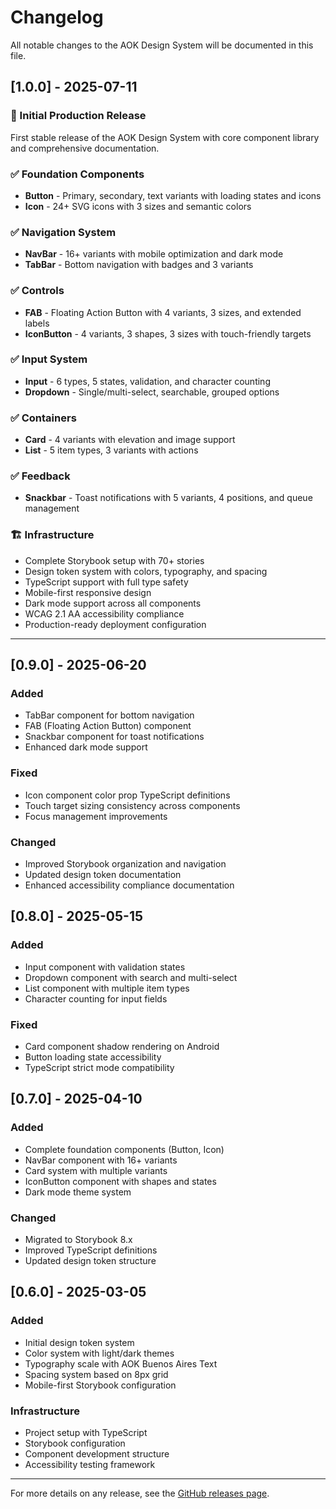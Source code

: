 # Changelog

All notable changes to the AOK Design System will be documented in this file.

## [1.0.0] - 2025-07-11

### 🎉 Initial Production Release

First stable release of the AOK Design System with core component library and comprehensive documentation.

### ✅ Foundation Components
- **Button** - Primary, secondary, text variants with loading states and icons
- **Icon** - 24+ SVG icons with 3 sizes and semantic colors

### ✅ Navigation System  
- **NavBar** - 16+ variants with mobile optimization and dark mode
- **TabBar** - Bottom navigation with badges and 3 variants

### ✅ Controls
- **FAB** - Floating Action Button with 4 variants, 3 sizes, and extended labels
- **IconButton** - 4 variants, 3 shapes, 3 sizes with touch-friendly targets

### ✅ Input System
- **Input** - 6 types, 5 states, validation, and character counting
- **Dropdown** - Single/multi-select, searchable, grouped options

### ✅ Containers
- **Card** - 4 variants with elevation and image support
- **List** - 5 item types, 3 variants with actions

### ✅ Feedback
- **Snackbar** - Toast notifications with 5 variants, 4 positions, and queue management

### 🏗️ Infrastructure
- Complete Storybook setup with 70+ stories
- Design token system with colors, typography, and spacing
- TypeScript support with full type safety
- Mobile-first responsive design
- Dark mode support across all components
- WCAG 2.1 AA accessibility compliance
- Production-ready deployment configuration

---

## [0.9.0] - 2025-06-20

### Added
- TabBar component for bottom navigation
- FAB (Floating Action Button) component
- Snackbar component for toast notifications  
- Enhanced dark mode support

### Fixed
- Icon component color prop TypeScript definitions
- Touch target sizing consistency across components
- Focus management improvements

### Changed
- Improved Storybook organization and navigation
- Updated design token documentation
- Enhanced accessibility compliance documentation

## [0.8.0] - 2025-05-15

### Added
- Input component with validation states
- Dropdown component with search and multi-select
- List component with multiple item types
- Character counting for input fields

### Fixed
- Card component shadow rendering on Android
- Button loading state accessibility
- TypeScript strict mode compatibility

## [0.7.0] - 2025-04-10

### Added
- Complete foundation components (Button, Icon)
- NavBar component with 16+ variants
- Card system with multiple variants
- IconButton component with shapes and states
- Dark mode theme system

### Changed
- Migrated to Storybook 8.x
- Improved TypeScript definitions
- Updated design token structure

## [0.6.0] - 2025-03-05

### Added
- Initial design token system
- Color system with light/dark themes
- Typography scale with AOK Buenos Aires Text
- Spacing system based on 8px grid
- Mobile-first Storybook configuration

### Infrastructure
- Project setup with TypeScript
- Storybook configuration
- Component development structure
- Accessibility testing framework

---

For more details on any release, see the [GitHub releases page](https://github.com/aok/design-system/releases). 